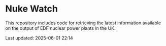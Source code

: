 # Nuke Watch

This repository includes code for retrieving the latest information available on the output of EDF nuclear power plants in the UK.

Last updated: 2025-06-01 22:14